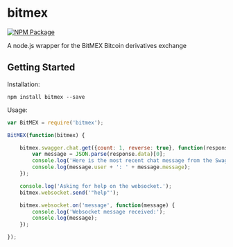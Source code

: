 # bitmex

[![NPM Package](https://img.shields.io/npm/v/bitmex.svg?style=flat-square)](https://www.npmjs.org/package/bitmex)

A node.js wrapper for the BitMEX Bitcoin derivatives exchange

## Getting Started

Installation:

```
npm install bitmex --save
```

Usage:

```javascript
var BitMEX = require('bitmex');

BitMEX(function(bitmex) {

    bitmex.swagger.chat.get({count: 1, reverse: true}, function(response) {
        var message = JSON.parse(response.data)[0];
        console.log('Here is the most recent chat message from the Swagger API:');
        console.log(message.user + ': ' + message.message);
    });

    console.log('Asking for help on the websocket.');
    bitmex.websocket.send('"help"');

    bitmex.websocket.on('message', function(message) {
        console.log('Websocket message received:');
        console.log(message);
    });

});
```
